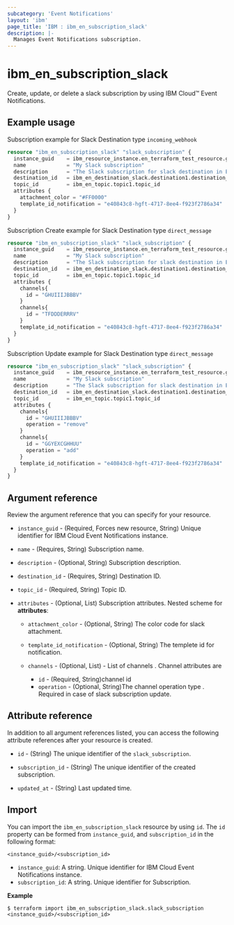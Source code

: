 ```yaml
---
subcategory: 'Event Notifications'
layout: 'ibm'
page_title: 'IBM : ibm_en_subscription_slack'
description: |-
  Manages Event Notifications subscription.
---
```


# ibm_en_subscription_slack

Create, update, or delete a slack subscription by using IBM Cloud™ Event Notifications.

## Example usage

Subscription example for Slack Destination type `incoming_webhook`

```terraform
resource "ibm_en_subscription_slack" "slack_subscription" {
  instance_guid    = ibm_resource_instance.en_terraform_test_resource.guid
  name             = "My Slack subscription"
  description      = "The Slack subscription for slack destination in Event Notifications"
  destination_id   = ibm_en_destination_slack.destination1.destination_id
  topic_id         = ibm_en_topic.topic1.topic_id
  attributes {
    attachment_color = "#FF0000"
    template_id_notification = "e40843c8-hgft-4717-8ee4-f923f2786a34"
  }
}
```

Subscription Create example for Slack Destination type `direct_message`

```terraform
resource "ibm_en_subscription_slack" "slack_subscription" {
  instance_guid    = ibm_resource_instance.en_terraform_test_resource.guid
  name             = "My Slack subscription"
  description      = "The Slack subscription for slack destination in Event Notifications"
  destination_id   = ibm_en_destination_slack.destination1.destination_id
  topic_id         = ibm_en_topic.topic1.topic_id
  attributes {
    channels{
      id = "GHUIIIJBBBV"
    }
    channels{
      id = "TFDDDERRRV"
    }
    template_id_notification = "e40843c8-hgft-4717-8ee4-f923f2786a34"
  }
}
```

Subscription Update example for Slack Destination type `direct_message`

```terraform
resource "ibm_en_subscription_slack" "slack_subscription" {
  instance_guid    = ibm_resource_instance.en_terraform_test_resource.guid
  name             = "My Slack subscription"
  description      = "The Slack subscription for slack destination in Event Notifications"
  destination_id   = ibm_en_destination_slack.destination1.destination_id
  topic_id         = ibm_en_topic.topic1.topic_id
  attributes {
    channels{
      id = "GHUIIIJBBBV"
      operation = "remove"
    }
    channels{
      id = "GGYEXCGHHUU"
      operation = "add"
    }
    template_id_notification = "e40843c8-hgft-4717-8ee4-f923f2786a34"
  }
}
```

## Argument reference

Review the argument reference that you can specify for your resource.

- `instance_guid` - (Required, Forces new resource, String) Unique identifier for IBM Cloud Event Notifications instance.

- `name` - (Requires, String) Subscription name.

- `description` - (Optional, String) Subscription description.

- `destination_id` - (Requires, String) Destination ID.

- `topic_id` - (Required, String) Topic ID.


- `attributes` - (Optional, List) Subscription attributes.
  Nested scheme for **attributes**:

  - `attachment_color` - (Optional, String) The color code for slack attachment.

  - `template_id_notification` - (Optional, String) The templete id for notification.

  - `channels` - (Optional, List) - List of channels . Channel attributes are

    - `id` - (Required, String)channel id
    - `operation` - (Optional, String)The channel operation type . Required in case of slack subscription update.
## Attribute reference

In addition to all argument references listed, you can access the following attribute references after your resource is created.

- `id` - (String) The unique identifier of the `slack_subscription`.

- `subscription_id` - (String) The unique identifier of the created subscription.

- `updated_at` - (String) Last updated time.

## Import

You can import the `ibm_en_subscription_slack` resource by using `id`.
The `id` property can be formed from `instance_guid`, and `subscription_id` in the following format:

```
<instance_guid>/<subscription_id>
```

- `instance_guid`: A string. Unique identifier for IBM Cloud Event Notifications instance.
- `subscription_id`: A string. Unique identifier for Subscription.

**Example**

```
$ terraform import ibm_en_subscription_slack.slack_subscription <instance_guid>/<subscription_id>
```
